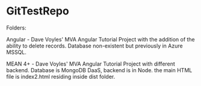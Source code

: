 # GitTestRepo

Folders:

Angular - Dave Voyles' MVA Angular Tutorial Project with the addition of the ability to delete records. Database non-existent but previously in Azure MSSQL.

MEAN 4+ - Dave Voyles' MVA Angular Tutorial Project with different backend. Database is MongoDB DaaS, backend is in Node. the main HTML file is index2.html residing inside dist folder.
